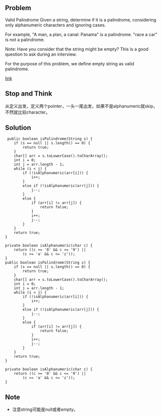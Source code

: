 ## Problem

Valid Palindrome
Given a string, determine if it is a palindrome, considering only alphanumeric characters and ignoring cases.

For example,
"A man, a plan, a canal: Panama" is a palindrome.
"race a car" is not a palindrome.

Note:
Have you consider that the string might be empty? This is a good question to ask during an interview.

For the purpose of this problem, we define empty string as valid palindrome.

[link](http://leetcode.com/onlinejudge#question_125)

## Stop and Think

从定义出发，定义两个pointer，一头一尾出发，如果不是alphanumeric就skip，不然就比较character。

## Solution

     public boolean isPalindrome(String s) {
    	if (s == null || s.length() == 0) {
    		return true;
    	}
    	char[] arr = s.toLowerCase().toCharArray();
    	int i = 0;
    	int j = arr.length - 1;
    	while (i < j) {
    		if (!isAlphanumeric(arr[i])) {
    			i++;
    		}
    		else if (!isAlphanumeric(arr[j])) {
    			j--;
    		}
    		else {
    			if (arr[i] != arr[j]) {
    				return false;
    			}
    			i++;
    			j--;
    		}
    	}
    	return true;
    }

    private boolean isAlphanumeric(char c) {
    	return ((c >= '0' && c <= '9') ||
    		(c >= 'a' && c <= 'z'));
    }
    public boolean isPalindrome(String s) {
    	if (s == null || s.length() == 0) {
    		return true;
    	}
    	char[] arr = s.toLowerCase().toCharArray();
    	int i = 0;
    	int j = arr.length - 1;
    	while (i < j) {
    		if (!isAlphanumeric(arr[i])) {
    			i++;
    		}
    		else if (!isAlphanumeric(arr[j])) {
    			j--;
    		}
    		else {
    			if (arr[i] != arr[j]) {
    				return false;
    			}
    			i++;
    			j--;
    		}
    	}
    	return true;
    }

    private boolean isAlphanumeric(char c) {
    	return ((c >= '0' && c <= '9') ||
    		(c >= 'a' && c <= 'z'));
    }

## Note

- 注意string可能是null或者empty。
